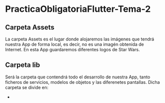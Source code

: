 # PracticaObligatoriaFlutter-Tema-2

## Carpeta Assets
La carpeta Assets es el lugar donde alojaremos las imágenes que tendrá nuestra App de forma local, es decir, no es una imagén obtenida de Internet.
En esta App guardaremos diferentes logos de Star Wars.

## Carpeta lib
Será la carpeta que contendrá todo el desarrollo de nuestra App, tanto ficheros de servicios, modelos de objetos y las diferenetes pantallas.
Dicha carpeta se divide en:
  - <b></b> 


